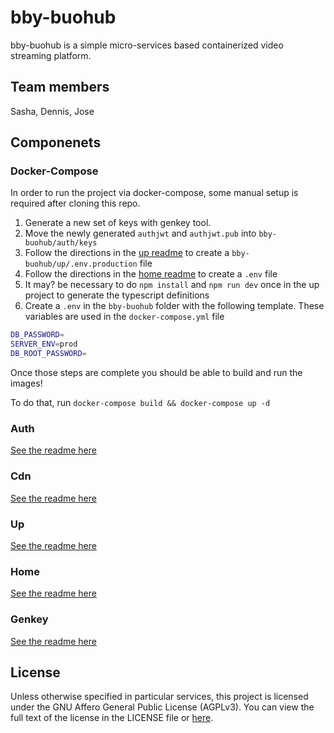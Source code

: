 # bby-buohub

bby-buohub is a simple micro-services based containerized video streaming platform.

## Team members

Sasha, Dennis, Jose

## Componenets

### Docker-Compose

In order to run the project via docker-compose, some manual setup is required after cloning this repo.

1. Generate a new set of keys with genkey tool.
2. Move the newly generated `authjwt` and `authjwt.pub` into `bby-buohub/auth/keys`
3. Follow the directions in the [up readme](./up/README.md) to create a `bby-buohub/up/.env.production` file
4. Follow the directions in the [home readme](./homepage/README.md) to create a `.env` file
5. It may? be necessary to do `npm install` and `npm run dev` once in the up project to generate the typescript definitions
6. Create a `.env` in the `bby-buohub` folder with the following template. These variables are used in the `docker-compose.yml` file

```bash
DB_PASSWORD=
SERVER_ENV=prod
DB_ROOT_PASSWORD=
```

Once those steps are complete you should be able to build and run the images!

To do that, run `docker-compose build && docker-compose up -d`

### Auth

[See the readme here](./auth/README.md)

### Cdn

[See the readme here](./cdn/README.md)

### Up

[See the readme here](./up/README.md)

### Home

[See the readme here](./homepage/README.md)

### Genkey

[See the readme here](./genkey/README.md)

## License

Unless otherwise specified in particular services, this project is licensed under the GNU Affero General Public License (AGPLv3). You can view the full text of the license in the LICENSE file or [here](https://www.gnu.org/licenses/agpl-3.0.txt).
